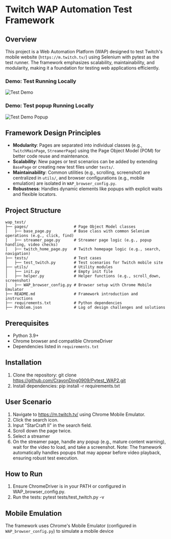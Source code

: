 # Twitch WAP Automation Test Framework

## Overview
This project is a Web Automation Platform (WAP) designed to test Twitch's mobile website (`https://m.twitch.tv/`) using Selenium with pytest as the test runner. The framework emphasizes scalability, maintainability, and modularity, making it a foundation for testing web applications efficiently.

### Demo: Test Running Locally
![Test Demo](https://github.com/CrayonDing0909/Pytest_WAP2/blob/main/Pytest_demo.gif)
### Demo: Test popup Running Locally
![Test Demo Popup](https://github.com/CrayonDing0909/Pytest_WAP2/blob/main/Pytest_popup_case.gif)

## Framework Design Principles
- **Modularity**: Pages are separated into individual classes (e.g., `TwitchMainPage`, `StreamerPage`) using the Page Object Model (POM) for better code reuse and maintenance.
- **Scalability**: New pages or test scenarios can be added by extending `BasePage` or creating new test files under `tests/`.
- **Maintainability**: Common utilities (e.g., scrolling, screenshot) are centralized in `utils/`, and browser configurations (e.g., mobile emulation) are isolated in `WAP_browser_config.py`.
- **Robustness**: Handles dynamic elements like popups with explicit waits and flexible locators.

## Project Structure
```
wap_test/
├── pages/                    # Page Object Model classes
│   ├── base_page.py          # Base class with common Selenium operations (e.g., click, find)
│   ├── streamer_page.py      # Streamer page logic (e.g., popup handling, video checks)
│   ├── twitch_home_page.py   # Twitch homepage logic (e.g., search, navigation)
├── tests/                    # Test cases
│   ├── test_twitch.py        # Test scenarios for Twitch mobile site
├── utils/                    # Utility modules
│   ├── init.py               # Empty init file
│   ├── helper.py             # Helper functions (e.g., scroll_down, screenshot)
│   ├── WAP_browser_config.py # Browser setup with Chrome Mobile Emulator
├── README.md                 # Framework introduction and instructions
├── requirements.txt          # Python dependencies
├── Problem.json              # Log of design challenges and solutions
```
## Prerequisites
- Python 3.9+
- Chrome browser and compatible ChromeDriver
- Dependencies listed in `requirements.txt`

## Installation
1. Clone the repository:
   git clone https://github.com/CrayonDing0909/Pytest_WAP2.git
2. Install dependencies:
   pip install -r requirements.txt

## User Scenario
1. Navigate to https://m.twitch.tv/ using Chrome Mobile Emulator.
2. Click the search icon.
3. Input "StarCraft II" in the search field.
4. Scroll down the page twice.
5. Select a streamer
6. On the streamer page, handle any popup (e.g., mature content warning), wait for the video to load, and take a screenshot.
Note: The framework automatically handles popups that may appear before video playback, ensuring robust test execution.

## How to Run
1. Ensure ChromeDriver is in your PATH or configured in WAP_browser_config.py.
2. Run the tests:
   pytest tests/test_twitch.py -v

## Mobile Emulation
The framework uses Chrome's Mobile Emulator (configured in `WAP_browser_config.py`) to simulate a mobile device
